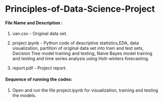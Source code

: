 # Principles-of-Data-Science-Project
#### File Name and Description :
1. van.csv - Original data set.

2. project.ipynb - Python code of descriptive statistics,EDA, data visualization, partition of original data set into train and test sets, Decision Tree model training and testing, Naive Bayes model training and testing and time series analysis using Holt-winters forecasting.

3. report.pdf - Project report.


#### Sequence of running the codes:

1. Open and run the file project.ipynb for visualization, training and testing the models.
